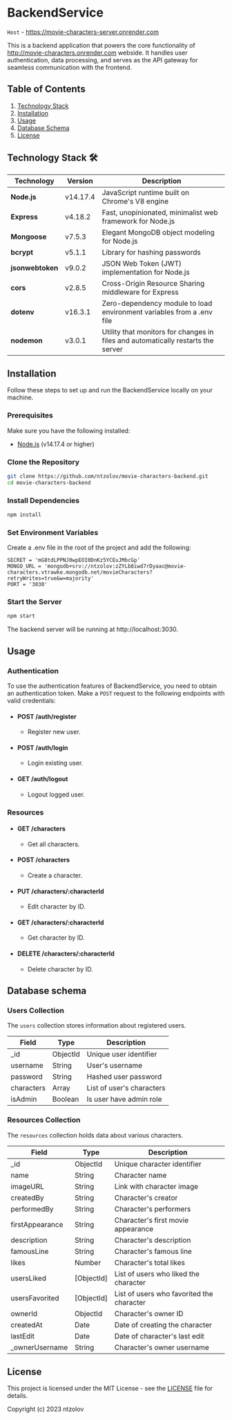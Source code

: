 # BackendService 
`Host` - https://movie-characters-server.onrender.com

This is a backend application that powers the core functionality of http://movie-characters.onrender.com webside. It handles user authentication, data processing, and serves as the API gateway for seamless communication with the frontend.

## Table of Contents

1. [Technology Stack](#technology-stack)
2. [Installation](#installation)
3. [Usage](#usage)
4. [Database Schema](#database-schema)
5. [License](#license)

## Technology Stack 🛠️ <a name="technology-stack"></a>

| Technology     | Version    | Description                                       |
| -------------- | ---------- | ------------------------------------------------- |
| **Node.js**    | v14.17.4   | JavaScript runtime built on Chrome's V8 engine   |
| **Express**    | v4.18.2    | Fast, unopinionated, minimalist web framework for Node.js |
| **Mongoose**   | v7.5.3     | Elegant MongoDB object modeling for Node.js      |
| **bcrypt**     | v5.1.1     | Library for hashing passwords                     |
| **jsonwebtoken** | v9.0.2   | JSON Web Token (JWT) implementation for Node.js   |
| **cors**       | v2.8.5     | Cross-Origin Resource Sharing middleware for Express |
| **dotenv**     | v16.3.1    | Zero-dependency module to load environment variables from a .env file |
| **nodemon**    | v3.0.1     | Utility that monitors for changes in files and automatically restarts the server |


## Installation <a name="installation"></a>

Follow these steps to set up and run the BackendService locally on your machine.

### Prerequisites

Make sure you have the following installed:

- [Node.js](https://nodejs.org/) (v14.17.4 or higher)

### Clone the Repository

```bash
git clone https://github.com/ntzolov/movie-characters-backend.git
cd movie-characters-backend
```

### Install Dependencies

```bash
npm install
```

### Set Environment Variables

Create a .env file in the root of the project and add the following:

```env
SECRET = 'mG8tdLPPNJ0wpEOI0DnKz5YCEuJMbcGp'
MONGO_URL = 'mongodb+srv://ntzolov:zZYLb8iwd7rDyaac@movie-characters.vtrawke.mongodb.net/movieCharacters?retryWrites=true&w=majority'
PORT = '3030'
```

### Start the Server

```bash
npm start
```

The backend server will be running at http://localhost:3030.

## Usage <a name="usage"></a>

### Authentication

To use the authentication features of BackendService, you need to obtain an authentication token. Make a `POST` request to the following endpoints with valid credentials:

- #### POST /auth/register
  - Register new user.
- #### POST /auth/login
  - Login existing user.
- #### GET /auth/logout
  - Logout logged user.

### Resources

- #### GET /characters
  - Get all characters.
- #### POST /characters
  - Create a character.
- #### PUT /characters/:characterId
  - Edit character by ID.
- #### GET /characters/:characterId
  - Get character by ID.
- ####  DELETE /characters/:characterId
  - Delete character by ID.

## Database schema <a name="database-schema"></a>

### Users Collection

The `users` collection stores information about registered users.

| Field       | Type     | Description               |
|-------------|----------|---------------------------|
| _id         | ObjectId | Unique user identifier    |
| username    | String   | User's username           |
| password    | String   | Hashed user password      |
| characters  | Array    | List of user's characters |
| isAdmin     | Boolean  | Is user have admin role   |

### Resources Collection

The `resources` collection holds data about various characters.

| Field       | Type     | Description               |
|-------------|----------|---------------------------|
| _id         | ObjectId | Unique character identifier|
| name        | String   | Character name             |
| imageURL    | String   | Link with character image |
| createdBy   | String   | Character's creator       |
| performedBy | String   | Character's performers    |
| firstAppearance | String   | Character's first movie appearance |
| description | String   | Character's description   |
| famousLine  | String   | Character's famous line   |
| likes       | Number   | Character's total likes   |
| usersLiked  | [ObjectId] | List of users who liked the character |
| usersFavorited | [ObjectId] | List of users who favorited the character |
| ownerId     | ObjectId | Character's owner ID      |
| createdAt   | Date     | Date of creating the character |
| lastEdit    | Date     | Date of character's last edit |
| _ownerUsername | String   | Character's owner username |

## License <a name="license"></a>

This project is licensed under the MIT License - see the [LICENSE](LICENSE) file for details.

Copyright (c) 2023 ntzolov

